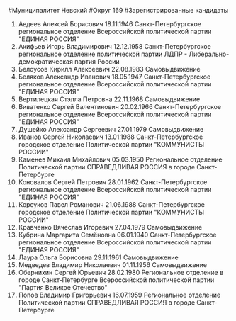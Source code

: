 #Муниципалитет
Невский
#Округ
169
#Зарегистрированные кандидаты
1. Авдеев Алексей Борисович 18.11.1946
Санкт-Петербургское региональное отделение Всероссийской политической партии "ЕДИНАЯ РОССИЯ"
2. Акифьев Игорь Владимирович 12.12.1958
Санкт-Петербургское региональное отделение политической партии ЛДПР - Либерально-демократическая партия России
3. Белоусов Кирилл Алексеевич 22.08.1983
Самовыдвижение
4. Беляков Александр Иванович 18.05.1947
Санкт-Петербургское региональное отделение Всероссийской политической партии "ЕДИНАЯ РОССИЯ"
5. Вертилецкая Стэлла Петровна 22.11.1968
Самовыдвижение
6. Виватенко Сергей Валентинович 20.02.1966
Санкт-Петербургское региональное отделение Всероссийской политической партии "ЕДИНАЯ РОССИЯ"
7. Душейко Александр Сергеевич 27.01.1979
Самовыдвижение
8. Иванов Сергей Николаевич 13.01.1988
Санкт-Петербургское городское отделение Политической партии "КОММУНИСТЫ РОССИИ"
9. Каменев Михаил Михайлович 05.03.1950
Региональное отделение Политической партии СПРАВЕДЛИВАЯ РОССИЯ в городе Санкт-Петербурге
10. Коновалов Сергей Петрович 28.01.1962
Санкт-Петербургское региональное отделение Всероссийской политической партии "ЕДИНАЯ РОССИЯ"
11. Корсуков Павел Романович 21.06.1988
Санкт-Петербургское городское отделение Политической партии "КОММУНИСТЫ РОССИИ"
12. Кравченко Вячеслав Игоревич 27.04.1979
Самовыдвижение
13. Кубрина Маргарита Семёновна 06.01.1940
Санкт-Петербургское региональное отделение Всероссийской политической партии "ЕДИНАЯ РОССИЯ"
14. Лаура Ольга Борисовна 29.11.1961
Самовыдвижение
15. Медведев Владимир Николаевич 01.11.1956
Самовыдвижение
16. Обернихин Сергей Юрьевич 28.02.1980
Региональное отделение в городе Санкт-Петербурге Всероссийской политической партии "Партия Великое Отечество"
17. Попов Владимир Григорьевич 16.07.1959
Региональное отделение Политической партии СПРАВЕДЛИВАЯ РОССИЯ в городе Санкт-Петербурге
